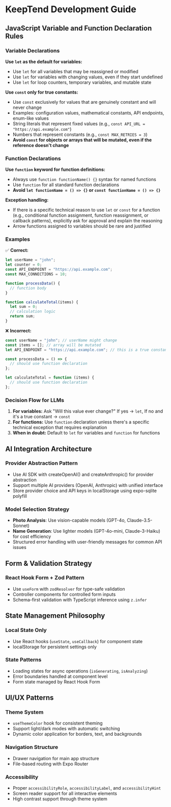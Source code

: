 # KeepTend Development Guide

## JavaScript Variable and Function Declaration Rules

### Variable Declarations

**Use `let` as the default for variables:**

- Use `let` for all variables that may be reassigned or modified
- Use `let` for variables with changing values, even if they start undefined
- Use `let` for loop counters, temporary variables, and mutable state

**Use `const` only for true constants:**

- Use `const` exclusively for values that are genuinely constant and will never change
- Examples: configuration values, mathematical constants, API endpoints, enum-like values
- String literals that represent fixed values (e.g., `const API_URL = "https://api.example.com"`)
- Numbers that represent constants (e.g., `const MAX_RETRIES = 3`)
- **Avoid `const` for objects or arrays that will be mutated, even if the reference doesn't change**

### Function Declarations

**Use `function` keyword for function definitions:**

- Always use `function functionName() {}` syntax for named functions
- Use `function` for all standard function declarations
- **Avoid `let functionName = () => {}` or `const functionName = () => {}`**

**Exception handling:**

- If there is a specific technical reason to use `let` or `const` for a function (e.g., conditional function assignment, function reassignment, or callback patterns), explicitly ask for approval and explain the reasoning
- Arrow functions assigned to variables should be rare and justified

### Examples

✅ **Correct:**

```javascript
let userName = "john";
let counter = 0;
const API_ENDPOINT = "https://api.example.com";
const MAX_CONNECTIONS = 10;

function processData() {
  // function body
}

function calculateTotal(items) {
  let sum = 0;
  // calculation logic
  return sum;
}
```

❌ **Incorrect:**

```javascript
const userName = "john"; // userName might change
const items = []; // array will be mutated
let API_ENDPOINT = "https://api.example.com"; // this is a true constant

const processData = () => {
  // should use function declaration
};

let calculateTotal = function (items) {
  // should use function declaration
};
```

### Decision Flow for LLMs

1. **For variables:** Ask "Will this value ever change?" If yes → `let`, If no and it's a true constant → `const`
2. **For functions:** Use `function` declaration unless there's a specific technical exception that requires explanation
3. **When in doubt:** Default to `let` for variables and `function` for functions

## AI Integration Architecture

### Provider Abstraction Pattern

- Use AI SDK with createOpenAI() and createAnthropic() for provider abstraction
- Support multiple AI providers (OpenAI, Anthropic) with unified interface
- Store provider choice and API keys in localStorage using expo-sqlite polyfill

### Model Selection Strategy

- **Photo Analysis**: Use vision-capable models (GPT-4o, Claude-3.5-Sonnet)
- **Name Generation**: Use lighter models (GPT-4o-mini, Claude-3-Haiku) for cost efficiency
- Structured error handling with user-friendly messages for common API issues

## Form & Validation Strategy

### React Hook Form + Zod Pattern

- Use `useForm` with `zodResolver` for type-safe validation
- Controller components for controlled form inputs
- Schema-first validation with TypeScript inference using `z.infer`

## State Management Philosophy

### Local State Only

- Use React hooks (`useState`, `useCallback`) for component state
- localStorage for persistent settings only

### State Patterns

- Loading states for async operations (`isGenerating`, `isAnalyzing`)
- Error boundaries handled at component level
- Form state managed by React Hook Form

## UI/UX Patterns

### Theme System

- `useThemeColor` hook for consistent theming
- Support light/dark modes with automatic switching
- Dynamic color application for borders, text, and backgrounds

### Navigation Structure

- Drawer navigation for main app structure
- File-based routing with Expo Router

### Accessibility

- Proper `accessibilityRole`, `accessibilityLabel`, and `accessibilityHint`
- Screen reader support for all interactive elements
- High contrast support through theme system
